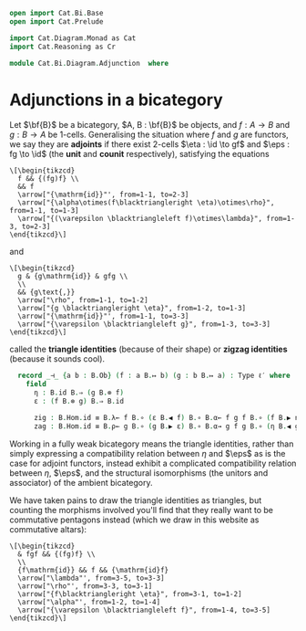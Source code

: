 ```agda
open import Cat.Bi.Base
open import Cat.Prelude

import Cat.Diagram.Monad as Cat
import Cat.Reasoning as Cr

module Cat.Bi.Diagram.Adjunction  where
```

<!--
```agda
open _=>_

module _ {o ℓ ℓ′} (B : Prebicategory o ℓ ℓ′) where
  private module B = Prebicategory B
```
-->

# Adjunctions in a bicategory

Let $\bf{B}$ be a bicategory, $A, B : \bf{B}$ be objects, and $f : A \to
B$ and $g : B \to A$ be 1-cells. Generalising the situation where $f$
and $g$ are functors, we say they are **adjoints** if there exist
2-cells $\eta : \id \to gf$ and $\eps : fg \to \id$ (the
**unit** and **counit** respectively), satisfying the equations

<div class=mathpar>

~~~{.quiver}
\[\begin{tikzcd}
  f && {(fg)f} \\
  && f
  \arrow["{\mathrm{id}}"', from=1-1, to=2-3]
  \arrow["{\alpha\otimes(f\blacktriangleright \eta)\otimes\rho}", from=1-1, to=1-3]
  \arrow["{(\varepsilon \blacktriangleleft f)\otimes\lambda}", from=1-3, to=2-3]
\end{tikzcd}\]
~~~

and

~~~{.quiver}
\[\begin{tikzcd}
  g & {g\mathrm{id}} & gfg \\
  \\
  && {g\text{,}}
  \arrow["\rho", from=1-1, to=1-2]
  \arrow["{g \blacktriangleright \eta}", from=1-2, to=1-3]
  \arrow["{\mathrm{id}}"', from=1-1, to=3-3]
  \arrow["{\varepsilon \blacktriangleleft g}", from=1-3, to=3-3]
\end{tikzcd}\]
~~~

</div>

called the **triangle identities** (because of their shape) or **zigzag
identities** (because it sounds cool).

```agda
  record _⊣_ {a b : B.Ob} (f : a B.↦ b) (g : b B.↦ a) : Type ℓ′ where
    field
      η : B.id B.⇒ (g B.⊗ f)
      ε : (f B.⊗ g) B.⇒ B.id

      zig : B.Hom.id ≡ B.λ← f B.∘ (ε B.◀ f) B.∘ B.α← f g f B.∘ (f B.▶ η) B.∘ B.ρ→ f
      zag : B.Hom.id ≡ B.ρ← g B.∘ (g B.▶ ε) B.∘ B.α→ g f g B.∘ (η B.◀ g) B.∘ B.λ→ g
```

Working in a fully weak bicategory means the triangle identities, rather
than simply expressing a compatibility relation between $\eta$ and
$\eps$ as is the case for adjoint functors, instead exhibit a
complicated compatibility relation between $\eta$, $\eps$, and the
structural isomorphisms (the unitors and associator) of the ambient
bicategory.

We have taken pains to draw the triangle identities as triangles, but
counting the morphisms involved you'll find that they really want to be
commutative pentagons instead (which we draw in this website as
commutative altars):

~~~{.quiver}
\[\begin{tikzcd}
  & fgf && {(fg)f} \\
  \\
  {f\mathrm{id}} && f && {\mathrm{id}f}
  \arrow["\lambda"', from=3-5, to=3-3]
  \arrow["\rho"', from=3-3, to=3-1]
  \arrow["{f\blacktriangleright \eta}", from=3-1, to=1-2]
  \arrow["\alpha"', from=1-2, to=1-4]
  \arrow["{\varepsilon \blacktriangleleft f}", from=1-4, to=3-5]
\end{tikzcd}\]
~~~
